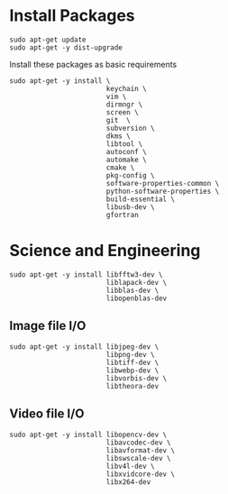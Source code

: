 
# Install Packages

    sudo apt-get update
    sudo apt-get -y dist-upgrade

Install these packages as basic requirements

    sudo apt-get -y install \
                            keychain \
                            vim \
                            dirmngr \
                            screen \
                            git  \
                            subversion \
                            dkms \
                            libtool \
                            autoconf \
                            automake \
                            cmake \
                            pkg-config \
                            software-properties-common \
                            python-software-properties \
                            build-essential \
                            libusb-dev \
                            gfortran

# Science and Engineering

    sudo apt-get -y install libfftw3-dev \
                            liblapack-dev \
                            libblas-dev \
                            libopenblas-dev

## Image file I/O

    sudo apt-get -y install libjpeg-dev \
                            libpng-dev \
                            libtiff-dev \
                            libwebp-dev \
                            libvorbis-dev \
                            libtheora-dev

## Video file I/O

    sudo apt-get -y install libopencv-dev \
                            libavcodec-dev \
                            libavformat-dev \
                            libswscale-dev \
                            libv4l-dev \
                            libxvidcore-dev \
                            libx264-dev
